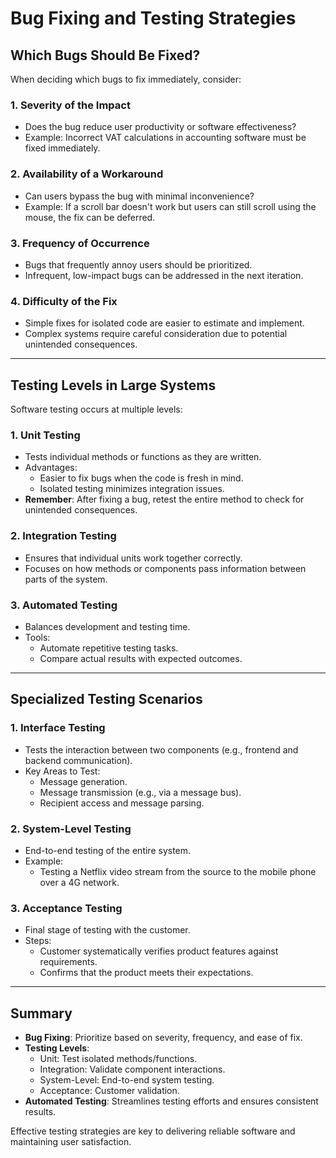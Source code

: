 # Bug Fixing and Testing Strategies

## Which Bugs Should Be Fixed?
When deciding which bugs to fix immediately, consider:

### 1. **Severity of the Impact**
   - Does the bug reduce user productivity or software effectiveness?
   - Example: Incorrect VAT calculations in accounting software must be fixed immediately.

### 2. **Availability of a Workaround**
   - Can users bypass the bug with minimal inconvenience?
   - Example: If a scroll bar doesn't work but users can still scroll using the mouse, the fix can be deferred.

### 3. **Frequency of Occurrence**
   - Bugs that frequently annoy users should be prioritized.
   - Infrequent, low-impact bugs can be addressed in the next iteration.

### 4. **Difficulty of the Fix**
   - Simple fixes for isolated code are easier to estimate and implement.
   - Complex systems require careful consideration due to potential unintended consequences.

---

## Testing Levels in Large Systems
Software testing occurs at multiple levels:

### 1. **Unit Testing**
   - Tests individual methods or functions as they are written.
   - Advantages:
     - Easier to fix bugs when the code is fresh in mind.
     - Isolated testing minimizes integration issues.
   - **Remember**: After fixing a bug, retest the entire method to check for unintended consequences.

### 2. **Integration Testing**
   - Ensures that individual units work together correctly.
   - Focuses on how methods or components pass information between parts of the system.

### 3. **Automated Testing**
   - Balances development and testing time.
   - Tools:
     - Automate repetitive testing tasks.
     - Compare actual results with expected outcomes.

---

## Specialized Testing Scenarios

### 1. **Interface Testing**
   - Tests the interaction between two components (e.g., frontend and backend communication).
   - Key Areas to Test:
     - Message generation.
     - Message transmission (e.g., via a message bus).
     - Recipient access and message parsing.

### 2. **System-Level Testing**
   - End-to-end testing of the entire system.
   - Example:
     - Testing a Netflix video stream from the source to the mobile phone over a 4G network.

### 3. **Acceptance Testing**
   - Final stage of testing with the customer.
   - Steps:
     - Customer systematically verifies product features against requirements.
     - Confirms that the product meets their expectations.

---

## Summary
- **Bug Fixing**: Prioritize based on severity, frequency, and ease of fix.
- **Testing Levels**:
  - Unit: Test isolated methods/functions.
  - Integration: Validate component interactions.
  - System-Level: End-to-end system testing.
  - Acceptance: Customer validation.
- **Automated Testing**: Streamlines testing efforts and ensures consistent results.

Effective testing strategies are key to delivering reliable software and maintaining user satisfaction.
